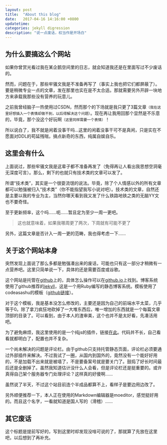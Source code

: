 ```yaml
---
layout: post
title:  "About this blog"
date:   2017-04-16 14:16:00 +0800
updatetime:
categories: jekyll digression
description: "说一点废话，权当作是开场白"
---
```


## 为什么要搞这么个网站
如果你曾赏光看过我在某企鹅空间里的日志，就会知道我还是在里面写过不少废话的。

然而，问题在于，那些牢骚文我是不准备再写了（事实上我也把它们都屏蔽了）。要是稍微专业一点的文章，发在那里也实在是不太合适。那就需要另外开辟一块地方来承载我那些没有营养的玩意儿。

之前我曾经脑子一热使用过CSDN，然而那个的下场就是我只更了3篇文章<small>（我在这里好想插入一个表情却做不到，以后得解决这个问题）</small>。现在再让我用回那个显然是不乐意的，毕竟，那个没这个好玩啊<small>（这里同样需要一个表情）</small>！

所以说白了，我不就是闲着没事干吗…这里的闲着没事干可不是真闲，只是实在不愿面对DDL的苟延残喘，搞点新奇的东西，纯属自娱自乐。

## 这里会有什么
上面说过，那些牢骚文我是这辈子都不准备再发了（免得再让人看出我思想空洞毫无深度可言）。那么，剩下的也就只有技术类的文章可以发了。

所谓“技术类”，其实是一个很耍流氓的说法。毕竟，除了个人情感以外的所有文章都可以勉强被归入“技术类”（你不能指望我写小说对吧）。技术类的文章，自然还是主要以我的专业为主，当然你哪天看到我又发了什么铁路地铁之类的无脑YY文也不要奇怪。

至于更新频率，这个吗……呃……暂且定为至少一周一更吧。

> 这也就意味着，如果我哪周更了两次，下周就有可能不更了

另外，这篇文章是否计入一周一更的范畴，我也得考虑一下……

## 关于这个网站本身

突然发现上面说了那么多都是勉强凑出来的废话，可能也只有这一部分才稍微有一点营养吧。这里只简单说一下，具体的还是需要百度或谷歌。

这个网站是托管在[github](github.com)上的，具体怎么操作可以在[github.io](github.io)上找到。博客系统使用了github推荐的[jekyll](github.com/jekyll/jekyll)，这是一个用Ruby编写的静态博客系统。模板使用了codeasashu的模板（[github链接](https://github.com/codeasashu/hcz-jekyll-blog)）。

对于这个模板，我是基本没怎么修改的，主要还是因为自己的前端水平太菜，几乎等于0。除了拿刀疯狂地砍掉了一大堆东西后，唯一增加的东西就是一个每篇文章顶部的目录了。可以看到，由于本人的渣审美，这个也并不是太好看，先凑活用吧。

为了避免麻烦，我这里使用的是一个纯js的插件，链接[在此](https://github.com/ghiculescu/jekyll-table-of-contents)。代码并不长，自己看看就都明白了，配置也并不复杂。

一个尚未解决的问题是评论栏。由于github只支持托管静态页面，评论栏必须要通过外部插件来解决。不过我试了一圈，从国内到国外的，竟然没有一个能好好用的，不是加载不出来就是被墙了，不是要备案号就是要关门了。鼓捣了好长时间最后还是全删掉了。虽然我知道估计没什么人会看，但是评论栏还是挺重要的。或许真得自己架个服务器专门处理评论？这样真的好傻啊……

虽然说了半天，不过这个站目前连个半成品都算不上，看样子是要边用边改了。

另外顺便推荐一下，本人正在使用的Markdown编辑器是moeditor，感觉挺好用的。而且这个名字，一看就知道是国人写的（滑稽）……

## 其它废话

这个标题是提前写好的，写到这里时却发现没啥可说的了，那就算了先放在这里吧，以后想到了再补充。